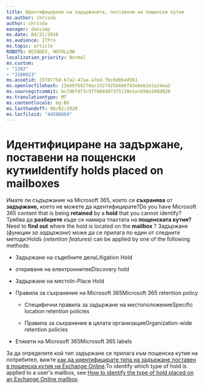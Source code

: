 ```yaml
---
title: Идентифициране на задържаните, поставени на пощенски кутии
ms.author: chrisda
author: chrisda
manager: dansimp
ms.date: 04/21/2020
ms.audience: ITPro
ms.topic: article
ROBOTS: NOINDEX, NOFOLLOW
localization_priority: Normal
ms.custom:
- "1202"
- "3100023"
ms.assetid: 3378775d-67a2-47aa-a7ed-fbc6d0b4d561
ms.openlocfilehash: 13eb97b9278ac3327425bbb6f03ebeb2e3a24ea2
ms.sourcegitcommit: bc7d6f4f3c9f7060d073f5130e1ec856e248d020
ms.translationtype: MT
ms.contentlocale: bg-BG
ms.lasthandoff: 06/02/2020
ms.locfileid: "44508869"
---
```

# <a name="identify-holds-placed-on-mailboxes"></a><span data-ttu-id="acfe3-102">Идентифициране на задържане, поставени на пощенски кутии</span><span class="sxs-lookup"><span data-stu-id="acfe3-102">Identify holds placed on mailboxes</span></span>

<span data-ttu-id="acfe3-103">Имате ли съдържание на Microsoft 365, което се **съхранява** от **задържане,** което не можете да идентифицирате?</span><span class="sxs-lookup"><span data-stu-id="acfe3-103">Do you have Microsoft 365 content that is being **retained** by a **hold** that you cannot identify?</span></span> <span data-ttu-id="acfe3-104">Трябва да **разберете** къде се намира тлахтата на **пощенската кутия?**</span><span class="sxs-lookup"><span data-stu-id="acfe3-104">Need to **find out** where the hold is located on the **mailbox** ?</span></span> <span data-ttu-id="acfe3-105">Задържане (*функции за задържане*) може да се прилага по един от следните методи:</span><span class="sxs-lookup"><span data-stu-id="acfe3-105">Holds (*retention features*) can be applied by one of the following methods:</span></span>
  
- <span data-ttu-id="acfe3-106">Задържане на съдебните дела</span><span class="sxs-lookup"><span data-stu-id="acfe3-106">Litigation Hold</span></span>

- <span data-ttu-id="acfe3-107">откриване на електронните</span><span class="sxs-lookup"><span data-stu-id="acfe3-107">eDiscovery hold</span></span>

- <span data-ttu-id="acfe3-108">Задържане на място</span><span class="sxs-lookup"><span data-stu-id="acfe3-108">In-Place Hold</span></span>

- <span data-ttu-id="acfe3-109">Правила за съхранение на Microsoft 365</span><span class="sxs-lookup"><span data-stu-id="acfe3-109">Microsoft 365 retention policy</span></span> 

  - <span data-ttu-id="acfe3-110">Специфични правила за задържане на местоположение</span><span class="sxs-lookup"><span data-stu-id="acfe3-110">Specific location retention policies</span></span>

  - <span data-ttu-id="acfe3-111">Правила за съхранение в цялата организация</span><span class="sxs-lookup"><span data-stu-id="acfe3-111">Organization-wide retention policies</span></span>

- <span data-ttu-id="acfe3-112">Етикети на Microsoft 365</span><span class="sxs-lookup"><span data-stu-id="acfe3-112">Microsoft 365 labels</span></span>

<span data-ttu-id="acfe3-113">За да определите кой тип задържане се прилага към пощенска кутия на потребител, вижте [как да идентифицирате типа на задържане поставен в пощенска кутия на Exchange Online](https://docs.microsoft.com/microsoft-365/compliance/identify-a-hold-on-an-exchange-online-mailbox).</span><span class="sxs-lookup"><span data-stu-id="acfe3-113">To identify which type of hold is applied to a user's mailbox, see [How to identify the type of hold placed on an Exchange Online mailbox](https://docs.microsoft.com/microsoft-365/compliance/identify-a-hold-on-an-exchange-online-mailbox).</span></span>
